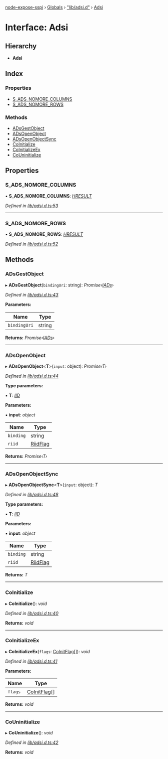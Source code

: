 [node-expose-sspi](../README.md) › [Globals](../globals.md) › ["lib/adsi.d"](../modules/_lib_adsi_d_.md) › [Adsi](_lib_adsi_d_.adsi.md)

# Interface: Adsi

## Hierarchy

* **Adsi**

## Index

### Properties

* [S_ADS_NOMORE_COLUMNS](_lib_adsi_d_.adsi.md#s_ads_nomore_columns)
* [S_ADS_NOMORE_ROWS](_lib_adsi_d_.adsi.md#s_ads_nomore_rows)

### Methods

* [ADsGestObject](_lib_adsi_d_.adsi.md#adsgestobject)
* [ADsOpenObject](_lib_adsi_d_.adsi.md#adsopenobject)
* [ADsOpenObjectSync](_lib_adsi_d_.adsi.md#adsopenobjectsync)
* [CoInitialize](_lib_adsi_d_.adsi.md#coinitialize)
* [CoInitializeEx](_lib_adsi_d_.adsi.md#coinitializeex)
* [CoUninitialize](_lib_adsi_d_.adsi.md#couninitialize)

## Properties

###  S_ADS_NOMORE_COLUMNS

• **S_ADS_NOMORE_COLUMNS**: *[HRESULT](../modules/_lib_adsi_d_.md#hresult)*

*Defined in [lib/adsi.d.ts:53](https://github.com/jlguenego/node-expose-sspi/blob/f44ba74/lib/adsi.d.ts#L53)*

___

###  S_ADS_NOMORE_ROWS

• **S_ADS_NOMORE_ROWS**: *[HRESULT](../modules/_lib_adsi_d_.md#hresult)*

*Defined in [lib/adsi.d.ts:52](https://github.com/jlguenego/node-expose-sspi/blob/f44ba74/lib/adsi.d.ts#L52)*

## Methods

###  ADsGestObject

▸ **ADsGestObject**(`bindingUri`: string): *Promise‹[IADs](_lib_adsi_d_.iads.md)›*

*Defined in [lib/adsi.d.ts:43](https://github.com/jlguenego/node-expose-sspi/blob/f44ba74/lib/adsi.d.ts#L43)*

**Parameters:**

Name | Type |
------ | ------ |
`bindingUri` | string |

**Returns:** *Promise‹[IADs](_lib_adsi_d_.iads.md)›*

___

###  ADsOpenObject

▸ **ADsOpenObject**<**T**>(`input`: object): *Promise‹T›*

*Defined in [lib/adsi.d.ts:44](https://github.com/jlguenego/node-expose-sspi/blob/f44ba74/lib/adsi.d.ts#L44)*

**Type parameters:**

▪ **T**: *[IID](_lib_adsi_d_.iid.md)*

**Parameters:**

▪ **input**: *object*

Name | Type |
------ | ------ |
`binding` | string |
`riid` | [RiidFlag](../modules/_lib_adsi_d_.md#riidflag) |

**Returns:** *Promise‹T›*

___

###  ADsOpenObjectSync

▸ **ADsOpenObjectSync**<**T**>(`input`: object): *T*

*Defined in [lib/adsi.d.ts:48](https://github.com/jlguenego/node-expose-sspi/blob/f44ba74/lib/adsi.d.ts#L48)*

**Type parameters:**

▪ **T**: *[IID](_lib_adsi_d_.iid.md)*

**Parameters:**

▪ **input**: *object*

Name | Type |
------ | ------ |
`binding` | string |
`riid` | [RiidFlag](../modules/_lib_adsi_d_.md#riidflag) |

**Returns:** *T*

___

###  CoInitialize

▸ **CoInitialize**(): *void*

*Defined in [lib/adsi.d.ts:40](https://github.com/jlguenego/node-expose-sspi/blob/f44ba74/lib/adsi.d.ts#L40)*

**Returns:** *void*

___

###  CoInitializeEx

▸ **CoInitializeEx**(`flags`: [CoInitFlag](../modules/_lib_flags_coinitflag_d_.md#coinitflag)[]): *void*

*Defined in [lib/adsi.d.ts:41](https://github.com/jlguenego/node-expose-sspi/blob/f44ba74/lib/adsi.d.ts#L41)*

**Parameters:**

Name | Type |
------ | ------ |
`flags` | [CoInitFlag](../modules/_lib_flags_coinitflag_d_.md#coinitflag)[] |

**Returns:** *void*

___

###  CoUninitialize

▸ **CoUninitialize**(): *void*

*Defined in [lib/adsi.d.ts:42](https://github.com/jlguenego/node-expose-sspi/blob/f44ba74/lib/adsi.d.ts#L42)*

**Returns:** *void*
